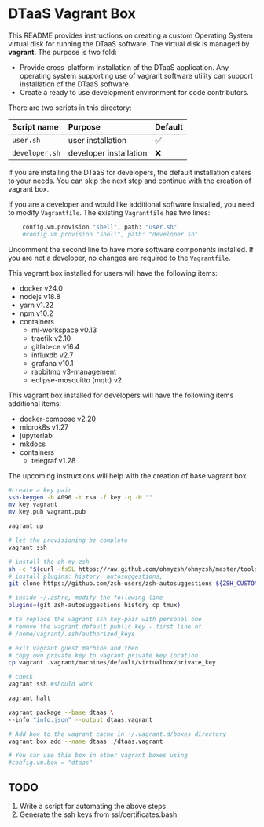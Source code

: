 # DTaaS Vagrant Box

This README provides instructions on creating a custom Operating System
virtual disk for running the DTaaS software. The virtual disk is managed
by **vagrant**. The purpose is two fold:

* Provide cross-platform installation of the DTaaS application. Any operating
system supporting use of vagrant software utility can support installation of
the DTaaS software.
* Create a ready to use development environment for code contributors.

There are two scripts in this directory:

| Script name | Purpose | Default |
|:---|:---|:---|
| `user.sh` | user installation | :white_check_mark: |
| `developer.sh` | developer installation | :x: |

If you are installing the DTaaS for developers, the default installation
caters to your needs. You can skip the next step and continue with the 
creation of vagrant box.

If you are a developer and would like additional software installed, you need 
to modify `Vagrantfile`. The existing `Vagrantfile` has two lines:

```sh
    config.vm.provision "shell", path: "user.sh"
    #config.vm.provision "shell", path: "developer.sh"
```

Uncomment the second line to have more software components installed. If you
are not a developer, no changes are required to the `Vagrantfile`.

This vagrant box installed for users will have the following items:

* docker v24.0
* nodejs v18.8
* yarn v1.22
* npm v10.2
* containers
  * ml-workspace v0.13
  * traefik v2.10
  * gitlab-ce v16.4
  * influxdb v2.7
  * grafana v10.1
  * rabbitmq v3-management
  * eclipse-mosquitto (mqtt) v2 

This vagrant box installed for developers will have
the following items additional items:

* docker-compose v2.20
* microk8s v1.27
* jupyterlab
* mkdocs
* containers
  * telegraf v1.28

The upcoming instructions will help with the creation of
base vagrant box.

```bash
#create a key pair
ssh-keygen -b 4096 -t rsa -f key -q -N ""
mv key vagrant
mv key.pub vagrant.pub

vagrant up

# let the provisioning be complete
vagrant ssh

# install the oh-my-zsh
sh -c "$(curl -fsSL https://raw.github.com/ohmyzsh/ohmyzsh/master/tools/install.sh)"
# install plugins: history, autosuggestions,
git clone https://github.com/zsh-users/zsh-autosuggestions ${ZSH_CUSTOM:-~/.oh-my-zsh/custom}/plugins/zsh-autosuggestions

# inside ~/.zshrc, modify the following line
plugins=(git zsh-autosuggestions history cp tmux)

# to replace the vagrant ssh key-pair with personal one
# remove the vagrant default public key - first line of
# /home/vagrant/.ssh/authorized_keys

# exit vagrant guest machine and then
# copy own private key to vagrant private key location
cp vagrant .vagrant/machines/default/virtualbox/private_key

# check
vagrant ssh #should work

vagrant halt

vagrant package --base dtaas \
--info "info.json" --output dtaas.vagrant

# Add box to the vagrant cache in ~/.vagrant.d/boxes directory
vagrant box add --name dtaas ./dtaas.vagrant

# You can use this box in other vagrant boxes using
#config.vm.box = "dtaas"
```

## TODO

1. Write a script for automating the above steps
1. Generate the ssh keys from ssl/certificates.bash
